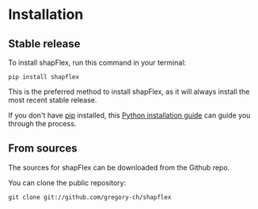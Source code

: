# Installation

## Stable release

To install shapFlex, run this command in your terminal:

```
pip install shapflex
```

This is the preferred method to install shapFlex, as it will always install the most recent stable release.

If you don't have [pip](https://pip.pypa.io) installed, this [Python installation guide](http://docs.python-guide.org/en/latest/starting/installation/) can guide you through the process.

## From sources

The sources for shapFlex can be downloaded from the Github repo.

You can clone the public repository:

```
git clone git://github.com/gregory-ch/shapflex
```
